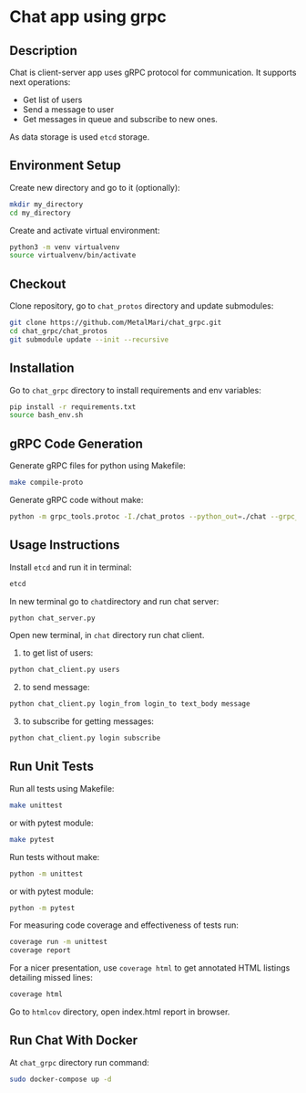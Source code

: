 # Chat app using grpc

## Description
Chat is  client-server app uses gRPC protocol for communication. It supports next operations:
 - Get list of users
 - Send a message to user
 - Get messages in queue and subscribe to new ones.

As data storage is used `etcd` storage.

## Environment Setup
Create new directory and go to it (optionally):
```bash
mkdir my_directory
cd my_directory
```
Create and activate virtual environment:
```bash
python3 -m venv virtualvenv
source virtualvenv/bin/activate
```

## Checkout
Clone repository, go to `chat_protos` directory and update submodules:
```bash
git clone https://github.com/MetalMari/chat_grpc.git
cd chat_grpc/chat_protos
git submodule update --init --recursive
```

## Installation
Go to `chat_grpc` directory to install requirements and env variables:
```bash
pip install -r requirements.txt
source bash_env.sh
```

## gRPC Code Generation
Generate gRPC files for python using Makefile:
```bash
make compile-proto
```
Generate gRPC code without make:
```bash
python -m grpc_tools.protoc -I./chat_protos --python_out=./chat --grpc_python_out=./chat ./chat_protos/chat.proto
```

## Usage Instructions
Install `etcd` and run it in terminal:
```bash
etcd
```
In new terminal go to `chat`directory and run chat server:
```bash
python chat_server.py
```
Open new terminal, in `chat` directory run chat client.
1. to get list of users:
```bash
python chat_client.py users
```
2. to send message:
```bash
python chat_client.py login_from login_to text_body message
```
3. to subscribe for getting messages:
```bash
python chat_client.py login subscribe
```

## Run Unit Tests
Run all tests using Makefile:
```bash
make unittest
```
or with pytest module:
```bash
make pytest
```
Run tests without make:
```bash
python -m unittest
```
or with pytest module:
```bash
python -m pytest
```
For measuring code coverage and effectiveness of tests run:
```bash
coverage run -m unittest
coverage report
```
For a nicer presentation, use `coverage html` to get annotated HTML listings detailing missed lines:
```bash
coverage html
```
Go to `htmlcov` directory, open index.html report in browser.

## Run Chat With Docker
At `chat_grpc` directory run command:
```bash
sudo docker-compose up -d
```
